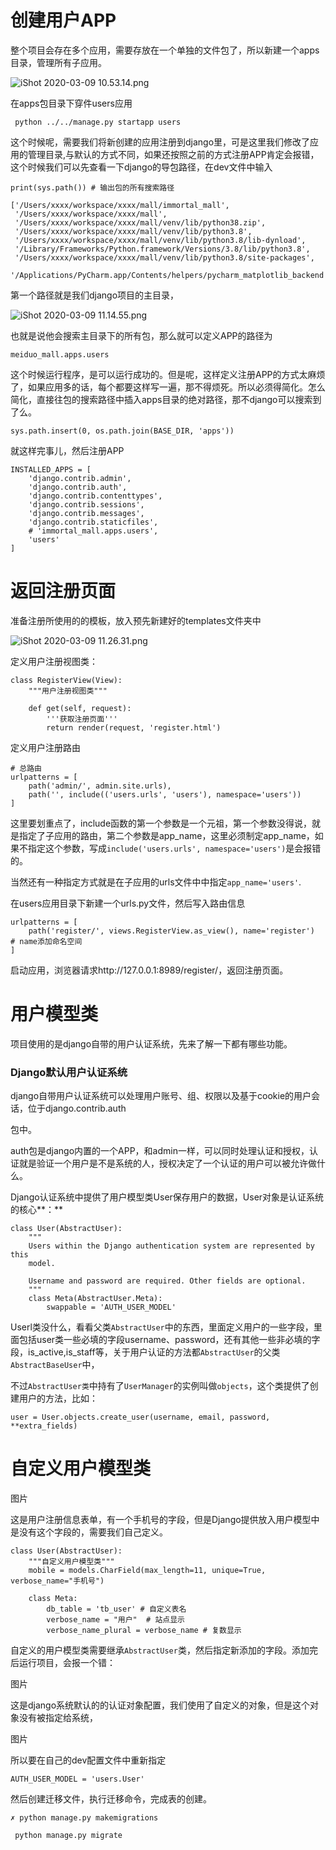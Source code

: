 # 创建用户APP

整个项目会存在多个应用，需要存放在一个单独的文件包了，所以新建一个apps目录，管理所有子应用。

![iShot     2020-03-09 10.53.14.png](https://cdn.nlark.com/yuque/0/2020/png/189057/1583722409688-7c4fcafc-2730-482a-a6ca-33905806cb2c.png)

在apps包目录下穿件users应用



```
 python ../../manage.py startapp users
```



这个时候呢，需要我们将新创建的应用注册到django里，可是这里我们修改了应用的管理目录,与默认的方式不同，如果还按照之前的方式注册APP肯定会报错，这个时候我们可以先查看一下django的导包路径，在dev文件中输入



```
print(sys.path()) # 输出包的所有搜索路径
```



```
['/Users/xxxx/workspace/xxxx/mall/immortal_mall', 
 '/Users/xxxx/workspace/xxxx/mall', 
 '/Users/xxxx/workspace/xxxx/mall/venv/lib/python38.zip', 
 '/Users/xxxx/workspace/xxxx/mall/venv/lib/python3.8', 
 '/Users/xxxx/workspace/xxxx/mall/venv/lib/python3.8/lib-dynload', 
 '/Library/Frameworks/Python.framework/Versions/3.8/lib/python3.8', 
 '/Users/xxxx/workspace/xxxx/mall/venv/lib/python3.8/site-packages', 
 '/Applications/PyCharm.app/Contents/helpers/pycharm_matplotlib_backend']
```



第一个路径就是我们django项目的主目录，

![iShot     2020-03-09 11.14.55.png](https://cdn.nlark.com/yuque/0/2020/png/189057/1583723709490-8a92a7f3-8576-4a81-a1ed-731aa3d8bd19.png)

也就是说他会搜索主目录下的所有包，那么就可以定义APP的路径为

```
meiduo_mall.apps.users
```



这个时候运行程序，是可以运行成功的。但是呢，这样定义注册APP的方式太麻烦了，如果应用多的话，每个都要这样写一遍，那不得烦死。所以必须得简化。怎么简化，直接往包的搜索路径中插入apps目录的绝对路径，那不django可以搜索到了么。



```
sys.path.insert(0, os.path.join(BASE_DIR, 'apps'))
```



就这样完事儿，然后注册APP



```
INSTALLED_APPS = [
    'django.contrib.admin',
    'django.contrib.auth',
    'django.contrib.contenttypes',
    'django.contrib.sessions',
    'django.contrib.messages',
    'django.contrib.staticfiles',
    # 'immortal_mall.apps.users',
    'users'
]
```



# 返回注册页面

准备注册所使用的的模板，放入预先新建好的templates文件夹中

![iShot     2020-03-09 11.26.31.png](https://cdn.nlark.com/yuque/0/2020/png/189057/1583724403287-f711e8eb-dbb4-4067-822a-6468a566f3e9.png?x-oss-process=image/resize,w_1500)



定义用户注册视图类：



```
class RegisterView(View):
    """用户注册视图类"""

    def get(self, request):
        '''获取注册页面'''
        return render(request, 'register.html')
```



定义用户注册路由



```
# 总路由
urlpatterns = [
    path('admin/', admin.site.urls),
    path('', include(('users.urls', 'users'), namespace='users'))
]
```



这里要划重点了，include函数的第一个参数是一个元祖，第一个参数没得说，就是指定了子应用的路由，第二个参数是app_name，这里必须制定app_name，如果不指定这个参数，写成`include('users.urls', namespace='users')`是会报错的。

当然还有一种指定方式就是在子应用的urls文件中中指定`app_name='users'`.



在users应用目录下新建一个urls.py文件，然后写入路由信息



```
urlpatterns = [
    path('register/', views.RegisterView.as_view(), name='register')  # name添加命名空间
]
```



启动应用，浏览器请求http://127.0.0.1:8989/register/，返回注册页面。

# 用户模型类

项目使用的是django自带的用户认证系统，先来了解一下都有哪些功能。

### Django默认用户认证系统

django自带用户认证系统可以处理用户账号、组、权限以及基于cookie的用户会话，位于django.contrib.auth

包中。

auth包是django内置的一个APP，和admin一样，可以同时处理认证和授权，认证就是验证一个用户是不是系统的人，授权决定了一个认证的用户可以被允许做什么。

Django认证系统中提供了用户模型类User保存用户的数据，User对象是认证系统的核心**：**



```
class User(AbstractUser):
    """
    Users within the Django authentication system are represented by this
    model.

    Username and password are required. Other fields are optional.
    """
    class Meta(AbstractUser.Meta):
        swappable = 'AUTH_USER_MODEL'
```



Userl类没什么，看看父类`AbstractUser`中的东西，里面定义用户的一些字段，里面包括user类一些必填的字段username、password，还有其他一些非必填的字段，is_active,is_staff等，关于用户认证的方法都`AbstractUser`的父类`AbstractBaseUser`中，

不过`AbstractUser类`中持有了`UserManager`的实例叫做`objects`，这个类提供了创建用户的方法，比如：



```
user = User.objects.create_user(username, email, password, **extra_fields)
```



# 自定义用户模型类

图片

这是用户注册信息表单，有一个手机号的字段，但是Django提供放入用户模型中是没有这个字段的，需要我们自己定义。

```
class User(AbstractUser):
    """自定义用户模型类"""
    mobile = models.CharField(max_length=11, unique=True, verbose_name="手机号")

    class Meta:
        db_table = 'tb_user' # 自定义表名
        verbose_name = "用户"  # 站点显示
        verbose_name_plural = verbose_name # 复数显示
```



自定义的用户模型类需要继承`AbstractUser`类，然后指定新添加的字段。添加完后运行项目，会报一个错：

图片

这是django系统默认的的认证对象配置，我们使用了自定义的对象，但是这个对象没有被指定给系统，

图片

所以要在自己的dev配置文件中重新指定

```
AUTH_USER_MODEL = 'users.User'
```

然后创建迁移文件，执行迁移命令，完成表的创建。

```
✗ python manage.py makemigrations

 python manage.py migrate
```